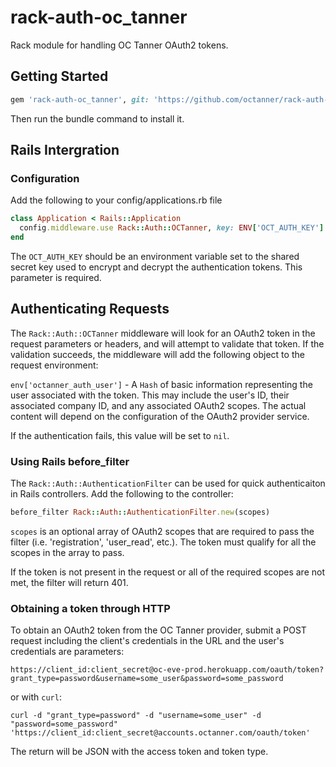 rack-auth-oc_tanner
===================

Rack module for handling OC Tanner OAuth2 tokens.



## Getting Started

```ruby
gem 'rack-auth-oc_tanner', git: 'https://github.com/octanner/rack-auth-oc_tanner.git'
```

Then run the bundle command to install it.



## Rails Intergration

### Configuration

Add the following to your config/applications.rb file

```ruby
class Application < Rails::Application
  config.middleware.use Rack::Auth::OCTanner, key: ENV['OCT_AUTH_KEY']
end
```

The `OCT_AUTH_KEY` should be an environment variable set to the shared secret key used to encrypt and decrypt the authentication tokens.  This parameter is required.



## Authenticating Requests

The `Rack::Auth::OCTanner` middleware will look for an OAuth2 token in the request parameters or headers, and will attempt to validate that token.  If the validation succeeds, the middleware will add the following object to the request environment:

`env['octanner_auth_user']` - A `Hash` of basic information representing the user associated with the token.  This may include the user's ID, their associated company ID, and any associated OAuth2 scopes.  The actual content will depend on the configuration of the OAuth2 provider service.

If the authentication fails, this value will be set to `nil`.



### Using Rails before_filter

The `Rack::Auth::AuthenticationFilter` can be used for quick authenticaiton in Rails controllers.  Add the following to the controller:

```ruby
before_filter Rack::Auth::AuthenticationFilter.new(scopes)
```

`scopes` is an optional array of OAuth2 scopes that are required to pass the filter (i.e. 'registration', 'user_read', etc.).  The token must qualify for all the scopes in the array to pass.

If the token is not present in the request or all of the required scopes are not met, the filter will return 401.



### Obtaining a token through HTTP

To obtain an OAuth2 token from the OC Tanner provider, submit a POST request including the client's credentials in the URL and the user's credentials are parameters:

```
https://client_id:client_secret@oc-eve-prod.herokuapp.com/oauth/token?grant_type=password&username=some_user&password=some_password
```

or with `curl`:
```
curl -d "grant_type=password" -d "username=some_user" -d "password=some_password" 'https://client_id:client_secret@accounts.octanner.com/oauth/token'
```
The return will be JSON with the access token and token type.
